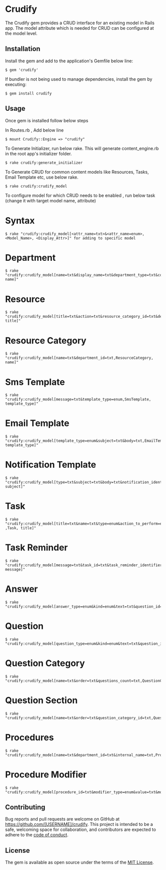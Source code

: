 # Crudify

The Crudify gem provides a CRUD interface for an existing model in Rails app. 
The model attribute which is needed for CRUD can be configured at the model level.

## Installation

Install the gem and add to the application's Gemfile below line:

    $ gem 'crudify'

If bundler is not being used to manage dependencies, install the gem by executing:

    $ gem install crudify

## Usage

Once gem is installed follow below steps

In Routes.rb , Add below line

    $ mount Crudify::Engine => "crudify"

To Generate Initializer, run below rake. This will generate content_engine.rb in the root app's initializer folder.
  
    $ rake crudify:generate_initializer

To Generate CRUD for common content models like Resources, Tasks, Email Template etc, use below rake.

    $ rake crudify:crudify_model

To configure model for which CRUD needs to be enabled , run below task (change it with target model name, attribute)

   # Syntax
    $ rake "crudify:crudify_model[<attr_name=txt>&<attr_name=enum>, <Model_Name>, <Display_Attr>]" for adding to specific model
   # Department
    $ rake "crudify:crudify_model[name=txt&display_name=txt&department_type=txt&country=txt,Department, name]"
   # Resource
    $ rake "crudify:crudify_model[title=txt&action=txt&resource_category_id=txt&description=txt&display_value=txt,Resource, title]"
   # Resource Category
    $ rake "crudify:crudify_model[name=txt&department_id=txt,ResourceCategory, name]"
   # Sms Template
    $ rake "crudify:crudify_model[message=txt&template_type=enum,SmsTemplate, template_type]"
   # Email Template
    $ rake "crudify:crudify_model[template_type=enum&subject=txt&body=txt,EmailTemplate, template_type]"
   # Notification Template
    $ rake "crudify:crudify_model[type=txt&subject=txt&body=txt&notification_identifier=txt&link_entity_type=txt&link_entity_identifier=txt,NotificationTemplate, subject]"
   # Task
    $ rake "crudify:crudify_model[title=txt&name=txt&type=enum&action_to_perform=enum&task_type=enum&task_identifier=txt&link_data=txt  ,Task, title]"
   # Task Reminder
    $ rake "crudify:crudify_model[message=txt&task_id=txt&task_reminder_identifier=txt,TaskReminder, message]"
   # Answer
    $ rake "crudify:crudify_model[answer_type=enum&kind=enum&text=txt&question_id=txt&link_data=txt,Answer,answer_type]"
   # Question
    $ rake "crudify:crudify_model[question_type=enum&kind=enum&text=txt&question_identifier=txt&question_category_id=txt&question_section_id=txt&order=txt,Question,text]"
   # Question Category
    $ rake "crudify:crudify_model[name=txt&order=txt&questions_count=txt,QuestionCategory,name]"
   # Question Section
    $ rake "crudify:crudify_model[name=txt&order=txt&question_category_id=txt,QuestionSection,name]"
   # Procedures
    $ rake "crudify:crudify_model[name=txt&department_id=txt&internal_name=txt,Procedure,name]"
   # Procedure Modifier
    $ rake "crudify:crudify_model[procedure_id=txt&modifier_type=enum&value=txt&modifier_identifier=txt&is_own_product=txtf,ProcedureModifier,modifier_identifier]"

## Contributing

Bug reports and pull requests are welcome on GitHub at https://github.com/[USERNAME]/crudify. This project is intended to be a safe, welcoming space for collaboration, and contributors are expected to adhere to the [code of conduct](https://github.com/[USERNAME]/crudify/blob/master/CODE_OF_CONDUCT.md).

## License

The gem is available as open source under the terms of the [MIT License](https://opensource.org/licenses/MIT).
